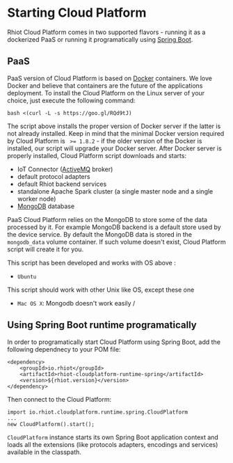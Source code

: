 # Starting Cloud Platform

Rhiot Cloud Platform comes in two supported flavors - running it as a dockerized PaaS or running it programatically using [Spring Boot](http://projects.spring.io/spring-boot/).

## PaaS

PaaS version of Cloud Platform is based on [Docker](https://www.docker.com/) containers. We love Docker and believe that containers are the
future of the applications deployment. To install the Cloud Platform on the Linux server of your choice, just execute the
following command:

    bash <(curl -L -s https://goo.gl/RQd9tJ)

The script above installs the proper version of Docker server if the latter is not already installed. Keep in mind that
the minimal Docker version required by Cloud Platform is ` >= 1.8.2` - if the older version of the Docker is installed, our
script will upgrade your Docker server. After Docker server is properly installed, Cloud Platform script downloads and starts:

- IoT Connector ([ActiveMQ](http://activemq.apache.org/) broker)
- default protocol adapters
- default Rhiot backend services
- standalone Apache Spark cluster (a single master node and a single worker node)
- [MongoDB](https://www.mongodb.org/) database

PaaS Cloud Platform relies on the MongoDB to store some of the data processed by it. For example MongoDB backend is a default
store used by the device service. By default the MongoDB data is stored in the `mongodb_data`
volume container. If such volume doesn't exist, Cloud Platform script will create it for you.

This script has been developed and works with OS above :

- `Ubuntu`

This script should work with other Unix like OS, except these one 

- `Mac OS X`: Mongodb doesn't work easily / 

## Using Spring Boot runtime programatically

In order to programatically start Cloud Platform using Spring Boot, add the following dependnecy to your POM file:

	<dependency>
		<groupId>io.rhiot</groupId>
		<artifactId>rhiot-cloudplatform-runtime-spring</artifactId>
		<version>${rhiot.version}</version>
	</dependency>

Then connect to the Cloud Platform:

    import io.rhiot.cloudplatform.runtime.spring.CloudPlatform
    ...
    new CloudPlatform().start();

`CloudPlatform` instance starts its own Spring Boot application context and loads all the extensions (like protocols adapters,
 encodings and services) available in the classpath.
